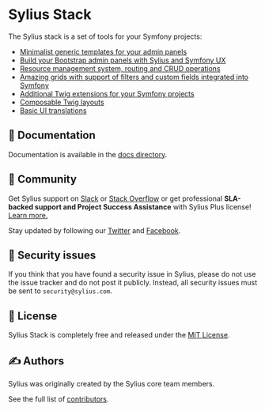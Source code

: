 # Sylius Stack

The Sylius stack is a set of tools for your Symfony projects:

* [Minimalist generic templates for your admin panels](admin-ui/getting-started.md)
* [Build your Bootstrap admin panels with Sylius and Symfony UX](bootstrap-admin-ui/getting-started.md)
* [Resource management system, routing and CRUD operations](https://github.com/Sylius/SyliusResourceBundle/blob/1.13/docs/index.md)
* [Amazing grids with support of filters and custom fields integrated into Symfony](https://github.com/Sylius/SyliusGridBundle/blob/1.13/docs/index.md)
* [Additional Twig extensions for your Symfony projects](twig-extra/getting-started.md)
* [Composable Twig layouts](twig-hooks/getting-started.md)
* [Basic UI translations](ui-translations/getting-started.md)

📖 Documentation
----------------

Documentation is available in the [docs directory](SUMMARY.md).

🤝 Community
------------

Get Sylius support on [Slack](https://sylius.com/slack) or [Stack Overflow](https://stackoverflow.com/questions/tagged/sylius)
or get professional **SLA-backed support and Project Success Assistance** with Sylius Plus license! [Learn more.](https://sylius.com/plus/)

Stay updated by following our [Twitter](https://twitter.com/Sylius) and [Facebook](https://www.facebook.com/SyliusEcommerce/).

👮 Security issues
------------------

If you think that you have found a security issue in Sylius, please do not use the issue tracker and do not post it publicly.
Instead, all security issues must be sent to `security@sylius.com`.

📃 License
----------

Sylius Stack is completely free and released under the [MIT License](https://github.com/Sylius/Stack/blob/master/LICENSE).

✍️ Authors
---------

Sylius was originally created by the Sylius core team members.

See the full list of [contributors](https://github.com/Sylius/Stack/contributors).
